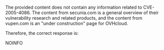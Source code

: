 The provided content does not contain any information related to CVE-2005-4086. The content from secunia.com is a general overview of their vulnerability research and related products, and the content from vupen.com is an "under construction" page for OVHcloud.

Therefore, the correct response is:

NOINFO